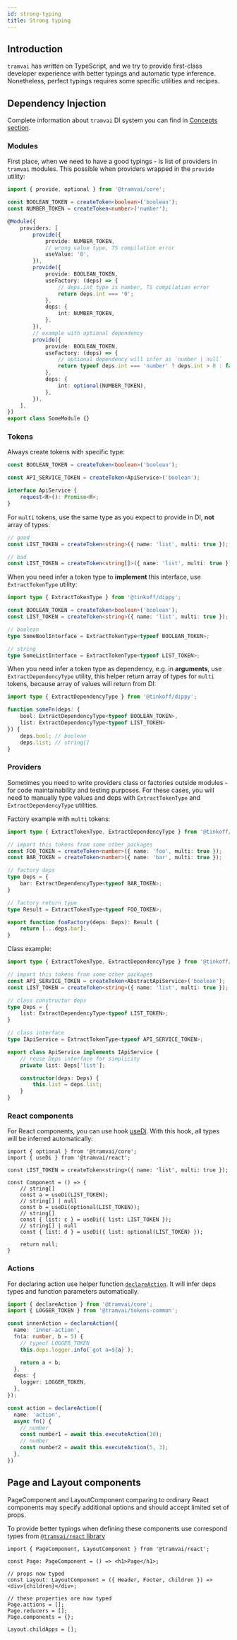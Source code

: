 ```yaml
---
id: strong-typing
title: Strong typing
---
```


## Introduction

`tramvai` has written on TypeScript, and we try to provide first-class developer experience with better typings and automatic type inference.
Nonetheless, perfect typings requires some specific utilities and recipes.

## Dependency Injection

Complete information about `tramvai` DI system you can find in [Concepts section](concepts/di.md).

### Modules

First place, when we need to have a good typings - is list of providers in `tramvai` modules.
This possible when providers wrapped in the `provide` utility:

```ts
import { provide, optional } from '@tramvai/core';

const BOOLEAN_TOKEN = createToken<boolean>('boolean');
const NUMBER_TOKEN = createToken<number>('number');

@Module({
    providers: [
        provide({
            provide: NUMBER_TOKEN,
            // wrong value type, TS compilation error
            useValue: '0',
        }),
        provide({
            provide: BOOLEAN_TOKEN,
            useFactory: (deps) => {
                // deps.int type is number, TS compilation error
                return deps.int === '0';
            },
            deps: {
                int: NUMBER_TOKEN,
            },
        }),
        // example with optional dependency
        provide({
            provide: BOOLEAN_TOKEN,
            useFactory: (deps) => {
                // optional dependency will infer as `number | null`
                return typeof deps.int === 'number' ? deps.int > 0 : false;
            },
            deps: {
                int: optional(NUMBER_TOKEN),
            },
        }),
    ],
})
export class SomeModule {}
```

### Tokens

Always create tokens with specific type:

```ts
const BOOLEAN_TOKEN = createToken<boolean>('boolean');

const API_SERVICE_TOKEN = createToken<ApiService>('boolean');

interface ApiService {
    request<R>(): Promise<R>;
}
```

For `multi` tokens, use the same type as you expect to provide in DI, **not** array of types:

```ts
// good
const LIST_TOKEN = createToken<string>({ name: 'list', multi: true });
```

```ts
// bad
const LIST_TOKEN = createToken<string[]>({ name: 'list', multi: true });
```

When you need infer a token type to **implement** this interface, use `ExtractTokenType` utility:

```ts
import type { ExtractTokenType } from '@tinkoff/dippy';

const BOOLEAN_TOKEN = createToken<boolean>('boolean');
const LIST_TOKEN = createToken<string>({ name: 'list', multi: true });

// boolean
type SomeBoolInterface = ExtractTokenType<typeof BOOLEAN_TOKEN>;

// string
type SomeListInterface = ExtractTokenType<typeof LIST_TOKEN>;
```

When you need infer a token type as dependency, e.g. in **arguments**, use `ExtractDependencyType` utility, this helper return array of types for `multi` tokens, because array of values will return from DI:

```ts
import type { ExtractDependencyType } from '@tinkoff/dippy';

function someFn(deps: {
    bool: ExtractDependencyType<typeof BOOLEAN_TOKEN>,
    list: ExtractDependencyType<typeof LIST_TOKEN>
}) {
    deps.bool; // boolean
    deps.list; // string[]
}
```

### Providers

Sometimes you need to write providers class or factories outside modules - for code maintainability and testing purposes.
For these cases, you will need to manually type values and deps with `ExtractTokenType` and `ExtractDependencyType` utilities.

Factory example with `multi` tokens:

```ts
import type { ExtractTokenType, ExtractDependencyType } from '@tinkoff/dippy';

// import this tokens from some other packages
const FOO_TOKEN = createToken<number>({ name: 'foo', multi: true });
const BAR_TOKEN = createToken<number>({ name: 'bar', multi: true });

// factory deps
type Deps = {
    bar: ExtractDependencyType<typeof BAR_TOKEN>;
}

// factory return type
type Result = ExtractTokenType<typeof FOO_TOKEN>;

export function fooFactory(deps: Deps): Result {
    return [...deps.bar];
}
```

Class example:

```ts
import type { ExtractTokenType, ExtractDependencyType } from '@tinkoff/dippy';

// import this tokens from some other packages
const API_SERVICE_TOKEN = createToken<AbstractApiService>('boolean');
const LIST_TOKEN = createToken<string>({ name: 'list', multi: true });

// class constructor deps
type Deps = {
    list: ExtractDependencyType<typeof LIST_TOKEN>;
}

// class interface
type IApiService = ExtractTokenType<typeof API_SERVICE_TOKEN>;

export class ApiService implements IApiService {
    // reuse Deps interface for simplicity
    private list: Deps['list'];

    constructor(deps: Deps) {
        this.list = deps.list;
    }
}
```

### React components

For React components, you can use hook [useDi](references/tramvai/react.md#usedi).
With this hook, all types will be inferred automatically:

```tsx
import { optional } from '@tramvai/core';
import { useDi } from '@tramvai/react';

const LIST_TOKEN = createToken<string>({ name: 'list', multi: true });

const Component = () => {
    // string[]
    const a = useDi(LIST_TOKEN);
    // string[] | null
    const b = useDi(optional(LIST_TOKEN));
    // string[]
    const { list: c } = useDi({ list: LIST_TOKEN });
    // string[] | null
    const { list: d } = useDi({ list: optional(LIST_TOKEN) });

    return null;
}
```

### Actions

For declaring action use helper function [`declareAction`](references/tramvai/core.md#declareaction). It will infer deps types and function parameters automatically.

```ts
import { declareAction } from '@tramvai/core';
import { LOGGER_TOKEN } from '@tramvai/tokens-common';

const innerAction = declareAction({
  name: 'inner-action',
  fn(a: number, b = 5) {
    // typeof LOGGER_TOKEN
    this.deps.logger.info(`got a=${a}`);

    return a + b;
  },
  deps: {
    logger: LOGGER_TOKEN,
  },
});

const action = declareAction({
  name: 'action',
  async fn() {
    // number
    const number1 = await this.executeAction(10);
    // number
    const number2 = await this.executeAction(5, 3);
  },
})
```

## Page and Layout components

PageComponent and LayoutComponent comparing to ordinary React components may specify additional options and should accept limited set of props.

To provide better typings when defining these components use correspond types from [`@tramvai/react` library](references/tramvai/react.md)

```tsx
import { PageComponent, LayoutComponent } from '@tramvai/react';

const Page: PageComponent = () => <h1>Page</h1>;

// props now typed
const Layout: LayoutComponent = ({ Header, Footer, children }) => <div>{children}</div>;

// these properties are now typed
Page.actions = [];
Page.reducers = [];
Page.components = {};

Layout.childApps = [];
```
